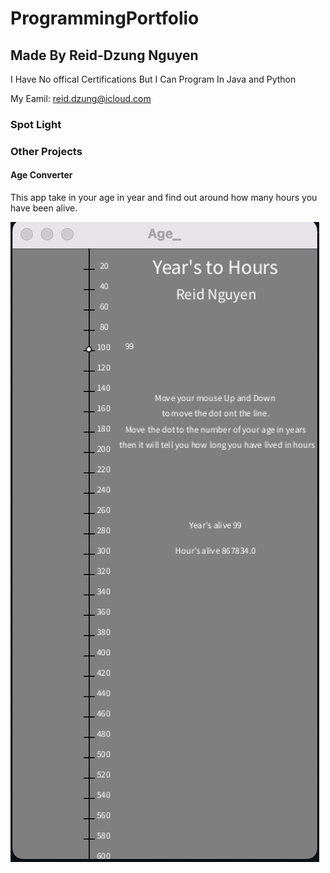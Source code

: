 # ProgrammingPortfolio
## Made By Reid-Dzung Nguyen
I Have No offical Certifications But I Can Program In Java and Python

My Eamil: reid.dzung@icloud.com

### Spot Light


### Other Projects

#### Age Converter
This app take in your age in year and find out around how many hours you have been alive.

![Running Screenshot](https://github.com/Reid-Dzung/A-3-Programming-Portfolio/blob/gh-pages/Images/Age.png)
